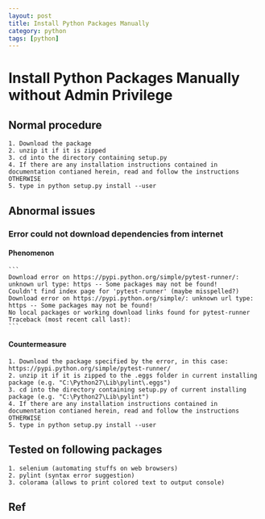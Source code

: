 ```yaml
---
layout: post
title: Install Python Packages Manually
category: python
tags: [python]
---
```


# Install Python Packages Manually without Admin Privilege

## Normal procedure
    1. Download the package
    2. unzip it if it is zipped
    3. cd into the directory containing setup.py
    4. If there are any installation instructions contained in documentation contianed herein, read and follow the instructions OTHERWISE
    5. type in python setup.py install --user
    
## Abnormal issues

### Error could not download dependencies from internet

#### Phenomenon

    ``` 
    Download error on https://pypi.python.org/simple/pytest-runner/: unknown url type: https -- Some packages may not be found!
    Couldn't find index page for 'pytest-runner' (maybe misspelled?)
    Download error on https://pypi.python.org/simple/: unknown url type: https -- Some packages may not be found!
    No local packages or working download links found for pytest-runner
    Traceback (most recent call last):
    ```

#### Countermeasure

    1. Download the package specified by the error, in this case: https://pypi.python.org/simple/pytest-runner/
    2. unzip it if it is zipped to the .eggs folder in current installing package (e.g. "C:\Python27\Lib\pylint\.eggs")
    3. cd into the directory containing setup.py of current installing package (e.g. "C:\Python27\Lib\pylint")
    4. If there are any installation instructions contained in documentation contianed herein, read and follow the instructions OTHERWISE
    5. type in python setup.py install --user

## Tested on following packages
    1. selenium (automating stuffs on web browsers)
    2. pylint (syntax error suggestion)
    3. colorama (allows to print colored text to output console)

## Ref